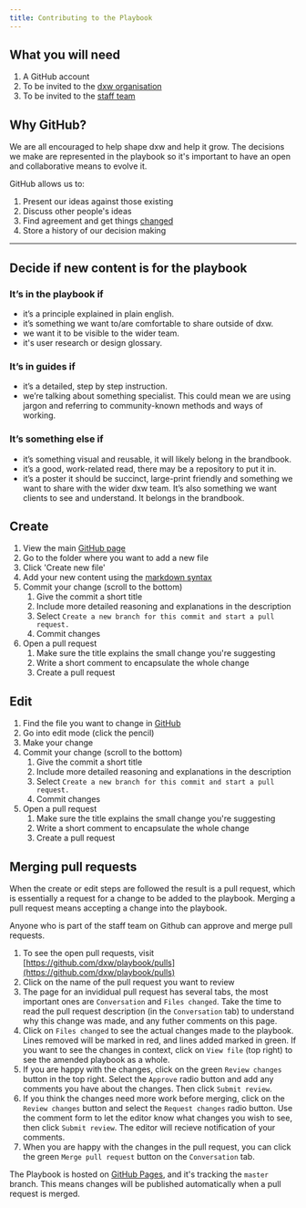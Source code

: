 ```yaml
---
title: Contributing to the Playbook
---
```


## What you will need

1. A GitHub account
1. To be invited to the [dxw organisation](https://github.com/dxw)
1. To be invited to the [staff team](https://github.com/orgs/dxw/teams/staff)

## Why GitHub?

We are all encouraged to help shape dxw and help it grow. The decisions we make
are represented in the playbook so it's important to have an open and
collaborative means to evolve it.

GitHub allows us to:

1. Present our ideas against those existing
1. Discuss other people's ideas
1. Find agreement and get things [changed](https://playbook.dxw.com/)
1. Store a history of our decision making

---

## Decide if new content is for the playbook

### It’s in the playbook if

- it’s a principle explained in plain english.
- it’s something we want to/are comfortable to share outside of dxw.
- we want it to be visible to the wider team.
- it's user research or design glossary.

### It’s in guides if

- it’s a detailed, step by step instruction.
- we’re talking about something specialist. This could mean we are using jargon
  and referring to community-known methods and ways of working.

### It’s something else if

- it’s something visual and reusable, it will likely belong in the brandbook.
- it’s a good, work-related read, there may be a repository to put it in.
- it’s a poster it should be succinct, large-print friendly and something we
  want to share with the wider dxw team. It’s also something we want clients to
  see and understand. It belongs in the brandbook.

## Create

1. View the main [GitHub page](https://github.com/dxw/playbook)
1. Go to the folder where you want to add a new file
1. Click 'Create new file'
1. Add your new content using the [markdown syntax](https://guides.github.com/features/mastering-markdown/)
1. Commit your change (scroll to the bottom)
   1. Give the commit a short title
   1. Include more detailed reasoning and explanations in the description
   1. Select `Create a new branch for this commit and start a pull request.`
   1. Commit changes
1. Open a pull request
   1. Make sure the title explains the small change you're suggesting
   1. Write a short comment to encapsulate the whole change
   1. Create a pull request

## Edit

1. Find the file you want to change in [GitHub](https://github.com/dxw/playbook)
1. Go into edit mode (click the pencil)
1. Make your change
1. Commit your change (scroll to the bottom)
   1. Give the commit a short title
   1. Include more detailed reasoning and explanations in the description
   1. Select `Create a new branch for this commit and start a pull request.`
   1. Commit changes
1. Open a pull request
   1. Make sure the title explains the small change you're suggesting
   1. Write a short comment to encapsulate the whole change
   1. Create a pull request

## Merging pull requests

When the create or edit steps are followed the result is a pull request, which
is essentially a request for a change to be added to the playbook. Merging a
pull request means accepting a change into the playbook.

Anyone who is part of the staff team on Github can approve and merge pull
requests.

1. To see the open pull requests, visit [https://github.com/dxw/playbook/pulls](https://github.com/dxw/playbook/pulls)
1. Click on the name of the pull request you want to review
1. The page for an invididual pull request has several tabs, the most important ones are `Conversation` and `Files changed`. Take the time to read the pull request description (in the `Conversation` tab) to understand why this change was made, and any futher comments on this page.
1. Click on `Files changed` to see the actual changes made to the playbook. Lines removed will be marked in red, and lines added marked in green. If you want to see the changes in context, click on `View file` (top right) to see the amended playbook as a whole.
1. If you are happy with the changes, click on the green `Review changes` button in the top right. Select the `Approve` radio button and add any comments you have about the changes. Then click `Submit review`.
1. If you think the changes need more work before merging, click on the `Review changes` button and select the `Request changes` radio button. Use the comment form to let the editor know what changes you wish to see, then click `Submit review`. The editor will recieve notification of your comments.
1. When you are happy with the changes in the pull request, you can click the green `Merge pull request` button on the `Conversation` tab.

The Playbook is hosted on [GitHub Pages](https://pages.github.com), and it's
tracking the `master` branch. This means changes will be published
automatically when a pull request is merged.
